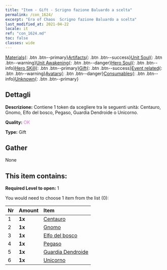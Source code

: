 ```yaml
---
title: "Item - Gift - Scrigno fazione Baluardo a scelta"
permalink: /con_1624/
excerpt: "Era of Chaos  Scrigno fazione Baluardo a scelta"
last_modified_at: 2021-04-22
locale: it
ref: "con_1624.md"
toc: false
classes: wide
---
```

 [Materials](/ItemsIT/){: .btn .btn--primary}[Artifacts](/ItemsIT/Artifacts/){: .btn .btn--success}[Unit Soul](/ItemsIT/UnitSoul/){: .btn .btn--warning}[Unit Awakening](/ItemsIT/UnitAwakening/){: .btn .btn--danger}[Hero Soul](/ItemsIT/HeroSoul/){: .btn .btn--info}[Hero SKill](/ItemsIT/HeroSkill/){: .btn .btn--primary}[Gift](/ItemsIT/Gift/){: .btn .btn--success}[Event related](/ItemsIT/Events/){: .btn .btn--warning}[Avatars](/ItemsIT/Avatars/){: .btn .btn--danger}[Consumables](/ItemsIT/Consumables/){: .btn .btn--info}[Unknown](/ItemsIT/Unknown/){: .btn .btn--primary}

## Dettagli
 **Descrizione:** Contiene 1 token da scegliere tra le seguenti unità: Centauro, Gnomo, Elfo del bosco, Pegaso, Guardia Dendroide o Unicorno.

 **Quality:** <span style="color: #DA70D6">OK</span>

 **Type:** Gift

## Gather

  None

## This item contains:

 **Required Level to open:** 1

 You would need to choose 1 item from the list (0):

  | Nr | Amount |     Item    |
  |:---|:-------|:------------|
  | 1 |  **1x** | [Centauro](/ItemsIT/unt_199/) |  | 
  | 2 |  **1x** | [Gnomo](/ItemsIT/unt_200/) |  | 
  | 3 |  **1x** | [Elfo del bosco](/ItemsIT/unt_201/) |  | 
  | 4 |  **1x** | [Pegaso](/ItemsIT/unt_202/) |  | 
  | 5 |  **1x** | [Guardia Dendroide](/ItemsIT/unt_203/) |  | 
  | 6 |  **1x** | [Unicorno](/ItemsIT/unt_204/) |  | 
